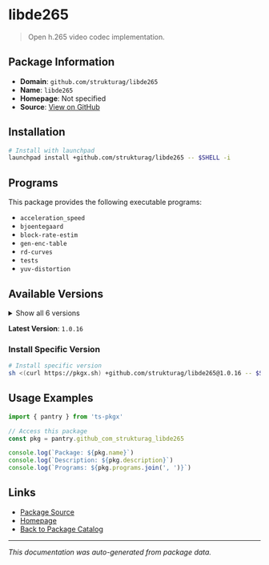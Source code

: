# libde265

> Open h.265 video codec implementation.

## Package Information

- **Domain**: `github.com/strukturag/libde265`
- **Name**: `libde265`
- **Homepage**: Not specified
- **Source**: [View on GitHub](https://github.com/pkgxdev/pantry/tree/main/projects/github.com/strukturag/libde265/package.yml)

## Installation

```bash
# Install with launchpad
launchpad install +github.com/strukturag/libde265 -- $SHELL -i
```

## Programs

This package provides the following executable programs:

- `acceleration_speed`
- `bjoentegaard`
- `block-rate-estim`
- `gen-enc-table`
- `rd-curves`
- `tests`
- `yuv-distortion`

## Available Versions

<details>
<summary>Show all 6 versions</summary>

- `1.0.16`, `1.0.15`, `1.0.14`, `1.0.13`, `1.0.12`
- `1.0.11`

</details>

**Latest Version**: `1.0.16`

### Install Specific Version

```bash
# Install specific version
sh <(curl https://pkgx.sh) +github.com/strukturag/libde265@1.0.16 -- $SHELL -i
```

## Usage Examples

```typescript
import { pantry } from 'ts-pkgx'

// Access this package
const pkg = pantry.github_com_strukturag_libde265

console.log(`Package: ${pkg.name}`)
console.log(`Description: ${pkg.description}`)
console.log(`Programs: ${pkg.programs.join(', ')}`)
```

## Links

- [Package Source](https://github.com/pkgxdev/pantry/tree/main/projects/github.com/strukturag/libde265/package.yml)
- [Homepage](#)
- [Back to Package Catalog](../package-catalog.md)

---

*This documentation was auto-generated from package data.*
